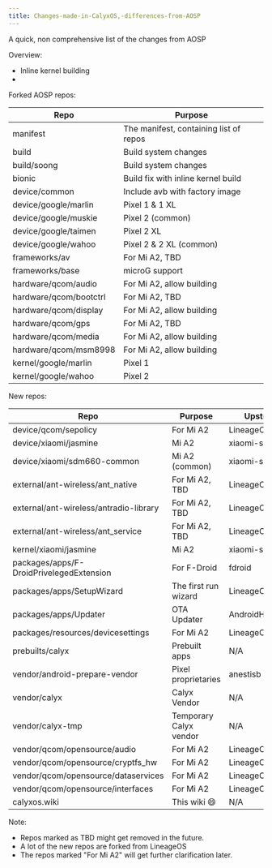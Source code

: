 ```yaml
---
title: Changes-made-in-CalyxOS,-differences-from-AOSP
---
```

A quick, non comprehensive list of the changes from AOSP

Overview:
* Inline kernel building
*

Forked AOSP repos:

| Repo | Purpose |
|-|-|
| manifest | The manifest, containing list of repos |
| build | Build system changes |
| build/soong | Build system changes |
| bionic | Build fix with inline kernel build |
| device/common | Include avb with factory image |
| device/google/marlin | Pixel 1 & 1 XL |
| device/google/muskie | Pixel 2 (common) |
| device/google/taimen | Pixel 2 XL |
| device/google/wahoo | Pixel 2 & 2 XL (common) |
| frameworks/av | For Mi A2, TBD |
| frameworks/base | microG support |
| hardware/qcom/audio | For Mi A2, allow building |
| hardware/qcom/bootctrl | For Mi A2, TBD |
| hardware/qcom/display | For Mi A2, allow building |
| hardware/qcom/gps | For Mi A2, TBD |
| hardware/qcom/media | For Mi A2, allow building |
| hardware/qcom/msm8998 | For Mi A2, allow building |
| kernel/google/marlin | Pixel 1 |
| kernel/google/wahoo | Pixel 2 |

New repos:

| Repo | Purpose | Upstream |
|-|-|-|
| device/qcom/sepolicy | For Mi A2 | LineageOS |
| device/xiaomi/jasmine  | Mi A2 | xiaomi-sdm660 |
| device/xiaomi/sdm660-common | Mi A2 (common) | xiaomi-sdm660 |
| external/ant-wireless/ant_native | For Mi A2, TBD | LineageOS |
| external/ant-wireless/antradio-library | For Mi A2, TBD | LineageOS |
| external/ant-wireless/ant_service | For Mi A2, TBD | LineageOS |
| kernel/xiaomi/jasmine | Mi A2 | xiaomi-sdm660 |
| packages/apps/F-DroidPrivelegedExtension | For F-Droid | fdroid |
| packages/apps/SetupWizard | The first run wizard | LineageOS |
| packages/apps/Updater | OTA Updater | AndroidHardening |
| packages/resources/devicesettings | For Mi A2 | LineageOS |
| prebuilts/calyx | Prebuilt apps | N/A |
| vendor/android-prepare-vendor | Pixel proprietaries | anestisb
| vendor/calyx | Calyx Vendor | N/A |
| vendor/calyx-tmp | Temporary Calyx vendor | N/A |
| vendor/qcom/opensource/audio | For Mi A2 | LineageOS |
| vendor/qcom/opensource/cryptfs_hw | For Mi A2 | LineageOS |
| vendor/qcom/opensource/dataservices | For Mi A2 | LineageOS |
| vendor/qcom/opensource/interfaces | For Mi A2 | LineageOS |
| calyxos.wiki | This wiki :smile:  | N/A |

Note:
* Repos marked as TBD might get removed in the future.
* A lot of the new repos are forked from LineageOS
* The repos marked "For Mi A2" will get further clarification later.